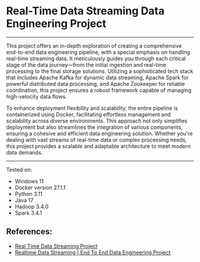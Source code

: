 # Real-Time Data Streaming Data Engineering Project
---

This project offers an in-depth exploration of creating a comprehensive end-to-end data engineering pipeline, with a special emphasis on 
handling real-time streaming data. It meticulously guides you through each critical stage of the data journey—from the initial ingestion and 
real-time processing to the final storage solutions. Utilizing a sophisticated tech stack that includes Apache Kafka for dynamic data streaming, 
Apache Spark for powerful distributed data processing, and Apache Zookeeper for reliable coordination, this project ensures a robust framework 
capable of managing high-velocity data flows.

To enhance deployment flexibility and scalability, the entire pipeline is containerized using Docker, facilitating effortless management and 
scalability across diverse environments. This approach not only simplifies deployment but also streamlines the integration of various 
components, ensuring a cohesive and efficient data engineering solution. Whether you're dealing with vast streams of real-time data or complex 
processing needs, this project provides a scalable and adaptable architecture to meet modern data demands.

---

Tested on:
- Windows 11
- Docker version 27.1.1
- Python 3.11
- Java 17
- Hadoop 3.4.0
- Spark 3.4.1

## References:
* [Real Time Data Streaming Project](https://github.com/airscholar/e2e-data-engineering)
* [Realtime Data Streaming | End To End Data Engineering Project](https://www.youtube.com/watch?v=GqAcTrqKcrY&list=WL&index=18&t=253s)